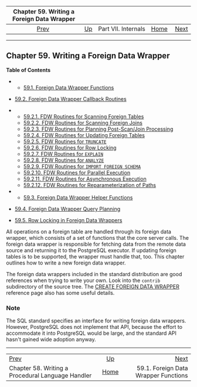 <!--?xml version="1.0" encoding="UTF-8" standalone="no"?-->

|                  Chapter 59. Writing a Foreign Data Wrapper                 |                                            |                     |                                                       |                                                                    |
| :-------------------------------------------------------------------------: | :----------------------------------------- | :-----------------: | ----------------------------------------------------: | -----------------------------------------------------------------: |
| [Prev](plhandler.html "Chapter 58. Writing a Procedural Language Handler")  | [Up](internals.html "Part VII. Internals") | Part VII. Internals | [Home](index.html "PostgreSQL 17devel Documentation") |  [Next](fdw-functions.html "59.1. Foreign Data Wrapper Functions") |

***

## Chapter 59. Writing a Foreign Data Wrapper

**Table of Contents**

  * *   [59.1. Foreign Data Wrapper Functions](fdw-functions.html)
  * [59.2. Foreign Data Wrapper Callback Routines](fdw-callbacks.html)

    <!---->

  * *   [59.2.1. FDW Routines for Scanning Foreign Tables](fdw-callbacks.html#FDW-CALLBACKS-SCAN)
    * [59.2.2. FDW Routines for Scanning Foreign Joins](fdw-callbacks.html#FDW-CALLBACKS-JOIN-SCAN)
    * [59.2.3. FDW Routines for Planning Post-Scan/Join Processing](fdw-callbacks.html#FDW-CALLBACKS-UPPER-PLANNING)
    * [59.2.4. FDW Routines for Updating Foreign Tables](fdw-callbacks.html#FDW-CALLBACKS-UPDATE)
    * [59.2.5. FDW Routines for `TRUNCATE`](fdw-callbacks.html#FDW-CALLBACKS-TRUNCATE)
    * [59.2.6. FDW Routines for Row Locking](fdw-callbacks.html#FDW-CALLBACKS-ROW-LOCKING)
    * [59.2.7. FDW Routines for `EXPLAIN`](fdw-callbacks.html#FDW-CALLBACKS-EXPLAIN)
    * [59.2.8. FDW Routines for `ANALYZE`](fdw-callbacks.html#FDW-CALLBACKS-ANALYZE)
    * [59.2.9. FDW Routines for `IMPORT FOREIGN SCHEMA`](fdw-callbacks.html#FDW-CALLBACKS-IMPORT)
    * [59.2.10. FDW Routines for Parallel Execution](fdw-callbacks.html#FDW-CALLBACKS-PARALLEL)
    * [59.2.11. FDW Routines for Asynchronous Execution](fdw-callbacks.html#FDW-CALLBACKS-ASYNC)
    * [59.2.12. FDW Routines for Reparameterization of Paths](fdw-callbacks.html#FDW-CALLBACKS-REPARAMETERIZE-PATHS)

  * *   [59.3. Foreign Data Wrapper Helper Functions](fdw-helpers.html)
  * [59.4. Foreign Data Wrapper Query Planning](fdw-planning.html)
  * [59.5. Row Locking in Foreign Data Wrappers](fdw-row-locking.html)

All operations on a foreign table are handled through its foreign data wrapper, which consists of a set of functions that the core server calls. The foreign data wrapper is responsible for fetching data from the remote data source and returning it to the PostgreSQL executor. If updating foreign tables is to be supported, the wrapper must handle that, too. This chapter outlines how to write a new foreign data wrapper.

The foreign data wrappers included in the standard distribution are good references when trying to write your own. Look into the `contrib` subdirectory of the source tree. The [CREATE FOREIGN DATA WRAPPER](sql-createforeigndatawrapper.html "CREATE FOREIGN DATA WRAPPER") reference page also has some useful details.

### Note

The SQL standard specifies an interface for writing foreign data wrappers. However, PostgreSQL does not implement that API, because the effort to accommodate it into PostgreSQL would be large, and the standard API hasn't gained wide adoption anyway.

***

|                                                                             |                                                       |                                                                    |
| :-------------------------------------------------------------------------- | :---------------------------------------------------: | -----------------------------------------------------------------: |
| [Prev](plhandler.html "Chapter 58. Writing a Procedural Language Handler")  |       [Up](internals.html "Part VII. Internals")      |  [Next](fdw-functions.html "59.1. Foreign Data Wrapper Functions") |
| Chapter 58. Writing a Procedural Language Handler                           | [Home](index.html "PostgreSQL 17devel Documentation") |                               59.1. Foreign Data Wrapper Functions |
